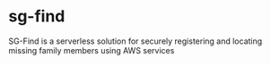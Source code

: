 # sg-find
SG-Find is a serverless solution for securely registering and locating missing family members using AWS services
